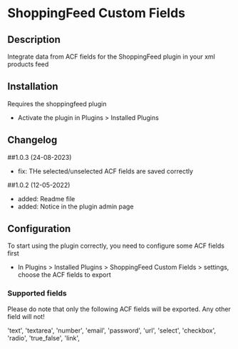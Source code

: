 # ShoppingFeed Custom Fields

## Description

Integrate data from ACF fields for the ShoppingFeed plugin in your xml products feed

## Installation

Requires the shoppingfeed plugin

- Activate the plugin in Plugins > Installed Plugins

## Changelog

##1.0.3 (24-08-2023)

* fix: THe selected/unselected ACF fields are saved correctly

##1.0.2 (12-05-2022)

* added: Readme file
* added: Notice in the plugin admin page

## Configuration

To start using the plugin correctly, you need to configure some ACF fields first
- In Plugins > Installed Plugins > ShoppingFeed Custom Fields > settings,  choose the ACF fields to export

### Supported fields

Please do note that only the following ACF fields will be exported. Any other field will not!

'text',
'textarea',
'number',
'email',
'password',
'url',
'select',
'checkbox',
'radio',
'true_false',
'link',